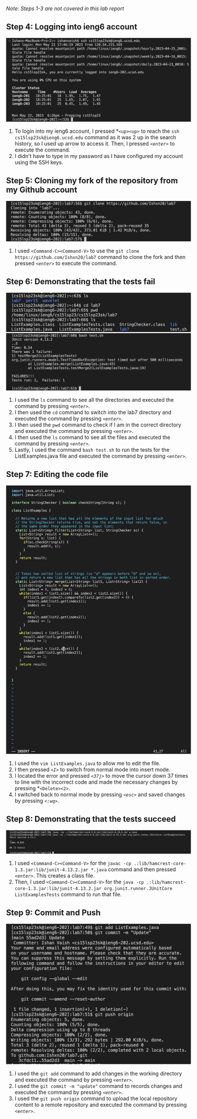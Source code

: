 *Note: Steps 1-3 are not covered in this lab report*

## Step 4: Logging into ieng6 account

![Image](ieng6.png)

1. To login into my ieng6 account, I pressed *```<up><up>``` to reach the ```ssh cs15lsp23sk@ieng6.ucsd.edu``` command as it was 2 up in the search history, so I used up arrow to access it. Then, I pressed *```<enter>```*  to execute the command.
2. I didn't have to type in my password as I have configured my account using the SSH keys.

## Step 5: Cloning my fork of the repository from my Github account

![Image](clone.png)

1. I used ```<Command-C><Command-V>``` to use the ```git clone https://github.com/Ishxn20/lab7``` command to clone the fork and then pressed *```<enter>```*  to execute the command.

## Step 6: Demonstrating that the tests fail

![Image](D1.png)
![Image](D.png)

1. I used the ```ls``` command to see all the directories and executed the command by pressing *```<enter>```*.
2. I then used the ```cd``` command to switch into the lab7 directory and executed the command by pressing *```<enter>```*.
3. I then used the ```pwd``` command to check if I am in the correct directory and executed the command by pressing *```<enter>```*.
4. I then used the ```ls``` command to see all the files and executed the command by pressing *```<enter>```*.
5. Lastly, I used the command ```bash test.sh``` to run the tests for the ListExamples.java file and executed the command by pressing *```<enter>```*.

## Step 7: Editing the code file

![Image](E.png)

1. I used the ```vim ListExamples.java``` to allow me to edit the file.
2. I then pressed *```<I>```* to switch from normal mode into insert mode.
3. I located the error and pressed *```<37j>```* to move the cursor down 37 times to line with the incorrect code and made the necessary changes by pressing *```<Delete><2>```.
4. I switched back to normal mode by pressing *```<esc>```*  and saved changes by pressing *```<:wq>```*.

## Step 8: Demonstrating that the tests succeed

![Image](S.png)

1. I used ```<Command-C><Command-V>``` for the ```javac -cp .:lib/hamcrest-core-1.3.jar:lib/junit-4.13.2.jar *.java``` command and then pressed *```<enter>```*. This creates a class file.
2. Then, I used ```<Command-C><Command-V>``` for the ```java -cp .:lib/hamcrest-core-1.3.jar:lib/junit-4.13.2.jar org.junit.runner.JUnitCore ListExamplesTests``` command to run that file.

## Step 9: Commit and Push

![Image](P.png)

1. I used the ```git add``` command to add changes in the working directory and executed the command by pressing *```<enter>```*.
2. I used the ```git commit -m "update"``` command to records changes and executed the command by pressing *```<enter>```*.
3. I used the ```git push origin``` command to upload the local repository content to a remote repository and executed the command by pressing *```<enter>```*.
